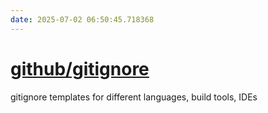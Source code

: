 ```yaml
---
date: 2025-07-02 06:50:45.718368
---
```


# [github/gitignore](https://github.com/github/gitignore)

gitignore templates for different languages, build tools, IDEs